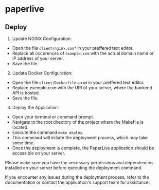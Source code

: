 # paperlive

## Deploy

1.  Update NGINX Configuration:

- Open the file `client/nginx.conf` in your preffered text editor.
- Replace all occurences of `example.com` with the actual domain name or IP address of your server.
- Save the file.

2.  Update Docker Configuration:

- Open the file `client/Dockerfile.prod` in your preffered text editor.
- Replace exemple.com with the URI of your server, where the backend API is hosted.
- Save the file.

3.  Deploy the Application:

- Open your terminal or command prompt.
- Navigate to the root directory of the project where the Makefile is located.
- Execute the command `make deploy`.
- This command will initiate the deployment process, which may take some time.
- Once the deployment is complete, the PaperLive application should be accessible on your server.

Please make sure you have the necessary permissions and dependencies installed on your server before executing the deployment command.

If you encounter any issues during the deployment process, refer to the documentation or contact the application's support team for assistance.
